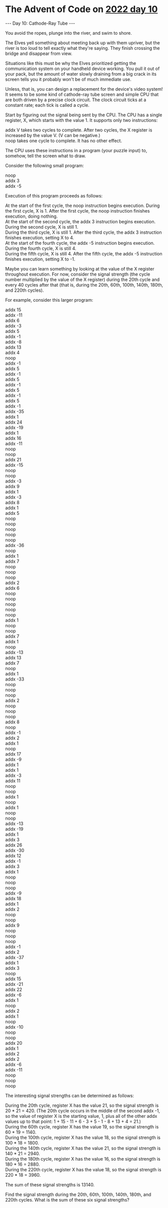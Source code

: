# The Advent of Code on [2022 day 10](https://adventofcode.com/2022/day/10)

--- Day 10: Cathode-Ray Tube ---

You avoid the ropes, plunge into the river, and swim to shore.

The Elves yell something about meeting back up with them upriver, but the river is too loud to tell exactly what they're saying. They finish crossing the bridge and disappear from view.

Situations like this must be why the Elves prioritized getting the communication system on your handheld device working. You pull it out of your pack, but the amount of water slowly draining from a big crack in its screen tells you it probably won't be of much immediate use.

Unless, that is, you can design a replacement for the device's video system! It seems to be some kind of cathode-ray tube screen and simple CPU that are both driven by a precise clock circuit. The clock circuit ticks at a constant rate; each tick is called a cycle.

Start by figuring out the signal being sent by the CPU. The CPU has a single register, X, which starts with the value 1. It supports only two instructions:

addx V takes two cycles to complete. After two cycles, the X register is increased by the value V. (V can be negative.)\
noop takes one cycle to complete. It has no other effect.

The CPU uses these instructions in a program (your puzzle input) to, somehow, tell the screen what to draw.

Consider the following small program:

noop\
addx 3\
addx -5

Execution of this program proceeds as follows:

At the start of the first cycle, the noop instruction begins execution. During the first cycle, X is 1. After the first cycle, the noop instruction finishes execution, doing nothing.\
At the start of the second cycle, the addx 3 instruction begins execution. During the second cycle, X is still 1.\
During the third cycle, X is still 1. After the third cycle, the addx 3 instruction finishes execution, setting X to 4.\
At the start of the fourth cycle, the addx -5 instruction begins execution. During the fourth cycle, X is still 4.\
During the fifth cycle, X is still 4. After the fifth cycle, the addx -5 instruction finishes execution, setting X to -1.

Maybe you can learn something by looking at the value of the X register throughout execution. For now, consider the signal strength (the cycle number multiplied by the value of the X register) during the 20th cycle and every 40 cycles after that (that is, during the 20th, 60th, 100th, 140th, 180th, and 220th cycles).

For example, consider this larger program:

addx 15\
addx -11\
addx 6\
addx -3\
addx 5\
addx -1\
addx -8\
addx 13\
addx 4\
noop\
addx -1\
addx 5\
addx -1\
addx 5\
addx -1\
addx 5\
addx -1\
addx 5\
addx -1\
addx -35\
addx 1\
addx 24\
addx -19\
addx 1\
addx 16\
addx -11\
noop\
noop\
addx 21\
addx -15\
noop\
noop\
addx -3\
addx 9\
addx 1\
addx -3\
addx 8\
addx 1\
addx 5\
noop\
noop\
noop\
noop\
noop\
addx -36\
noop\
addx 1\
addx 7\
noop\
noop\
noop\
addx 2\
addx 6\
noop\
noop\
noop\
noop\
noop\
addx 1\
noop\
noop\
addx 7\
addx 1\
noop\
addx -13\
addx 13\
addx 7\
noop\
addx 1\
addx -33\
noop\
noop\
noop\
addx 2\
noop\
noop\
noop\
addx 8\
noop\
addx -1\
addx 2\
addx 1\
noop\
addx 17\
addx -9\
addx 1\
addx 1\
addx -3\
addx 11\
noop\
noop\
addx 1\
noop\
addx 1\
noop\
noop\
addx -13\
addx -19\
addx 1\
addx 3\
addx 26\
addx -30\
addx 12\
addx -1\
addx 3\
addx 1\
noop\
noop\
noop\
addx -9\
addx 18\
addx 1\
addx 2\
noop\
noop\
addx 9\
noop\
noop\
noop\
addx -1\
addx 2\
addx -37\
addx 1\
addx 3\
noop\
addx 15\
addx -21\
addx 22\
addx -6\
addx 1\
noop\
addx 2\
addx 1\
noop\
addx -10\
noop\
noop\
addx 20\
addx 1\
addx 2\
addx 2\
addx -6\
addx -11\
noop\
noop\
noop

The interesting signal strengths can be determined as follows:

During the 20th cycle, register X has the value 21, so the signal strength is 20 * 21 = 420. (The 20th cycle occurs in the middle of the second addx -1, so the value of register X is the starting value, 1, plus all of the other addx values up to that point: 1 + 15 - 11 + 6 - 3 + 5 - 1 - 8 + 13 + 4 = 21.)\
During the 60th cycle, register X has the value 19, so the signal strength is 60 * 19 = 1140.\
During the 100th cycle, register X has the value 18, so the signal strength is 100 * 18 = 1800.\
During the 140th cycle, register X has the value 21, so the signal strength is 140 * 21 = 2940.\
During the 180th cycle, register X has the value 16, so the signal strength is 180 * 16 = 2880.\
During the 220th cycle, register X has the value 18, so the signal strength is 220 * 18 = 3960.

The sum of these signal strengths is 13140.

Find the signal strength during the 20th, 60th, 100th, 140th, 180th, and 220th cycles. What is the sum of these six signal strengths?